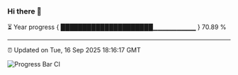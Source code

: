 ### Hi there 👋

⏳ Year progress { █████████████████████▁▁▁▁▁▁▁▁▁ } 70.89 %

---

⏰ Updated on Tue, 16 Sep 2025 18:16:17 GMT

![Progress Bar CI](https://github.com/Shyam-Makwana/GitHub-Actions-Demo/workflows/Progress%20Bar%20CI/badge.svg)
